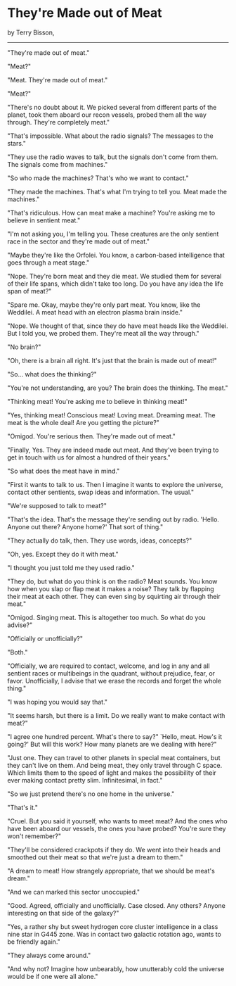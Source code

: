 # They're Made out of Meat

by Terry Bisson,

-------

"They're made out of meat."

  "Meat?"

"Meat. They're made out of meat."

  "Meat?"

"There's no doubt about it. We picked several from different parts of the planet, took them aboard our recon vessels, probed them all the way through. They're completely meat."

  "That's impossible. What about the radio signals? The messages to the stars."

"They use the radio waves to talk, but the signals don't come from them. The signals come from machines."

  "So who made the machines? That's who we want to contact."

"They made the machines. That's what I'm trying to tell you. Meat made the machines."

  "That's ridiculous. How can meat make a machine? You're asking me to believe in sentient meat."

"I'm not asking you, I'm telling you. These creatures are the only sentient race in the sector and they're made out of meat."

  "Maybe they're like the Orfolei. You know, a carbon-based intelligence that goes through a meat stage."

"Nope. They're born meat and they die meat. We studied them for several of their life spans, which didn't take too long. Do you have any  idea the life span of meat?"

  "Spare me. Okay, maybe they're only part meat. You know, like the Weddilei. A meat head with an electron plasma brain inside."

"Nope. We thought of that, since they do have meat heads like the Weddilei. But I told you, we probed them. They're meat all the way through."

  "No brain?"

"Oh, there is a brain all right. It's just that the brain is made out of meat!"

  "So... what does the thinking?"

"You're not understanding, are you? The brain does the thinking. The meat."

  "Thinking meat! You're asking me to believe in thinking meat!"

"Yes, thinking meat! Conscious meat! Loving meat. Dreaming meat. The meat is the whole deal! Are you getting the picture?"

  "Omigod. You're serious then. They're made out of meat."

"Finally, Yes. They are indeed made out meat. And they've been trying to get in touch with us for almost a hundred of their years."

  "So what does the meat have in mind."

"First it wants to talk to us. Then I imagine it wants to explore the universe, contact other sentients, swap ideas and information. The usual."

  "We're supposed to talk to meat?"

"That's the idea. That's the message they're sending out by radio. 'Hello. Anyone out there? Anyone home?' That sort of thing."

  "They actually do talk, then. They use words, ideas, concepts?"

"Oh, yes. Except they do it with meat."

  "I thought you just told me they used radio."

"They do, but what do you think is on the radio? Meat sounds. You
 know how when you slap or flap meat it makes a noise? They talk by
flapping their meat at each other. They can even sing by squirting air
through their meat."

  "Omigod. Singing meat. This is altogether too much. So what do you advise?"

"Officially or unofficially?"

  "Both."

"Officially, we are required to contact, welcome, and log in any
and all sentient races or multibeings in the quadrant, without
prejudice, fear, or favor. Unofficially, I advise that we erase the
records and forget the whole thing."

  "I was hoping you would say that."

"It seems harsh, but there is a limit. Do we really want to make contact with meat?"

  "I agree one hundred percent. What's there to say?"
`Hello, meat. How's it going?' But will this work? How many planets are
we dealing with here?"

"Just one. They can travel to other planets in special meat
containers, but they can't live on them. And being meat, they only
travel through C space. Which limits them to the speed of light and
makes the possibility of their ever making contact pretty slim.
Infinitesimal, in fact."

  "So we just pretend there's no one home in the universe."

"That's it."

  "Cruel. But you said it yourself, who wants to meet
meat? And the ones who have been aboard our vessels, the ones you have
probed? You're sure they won't remember?"

"They'll be considered crackpots if they do. We went into their
heads and smoothed out their meat so that we're just a dream to them."

  "A dream to meat! How strangely appropriate, that we should be meat's dream."

"And we can marked this sector unoccupied."

  "Good. Agreed, officially and unofficially. Case closed. Any others? Anyone interesting on that side of the galaxy?"

"Yes, a rather shy but sweet hydrogen core cluster intelligence
in a class nine star in G445 zone. Was in contact two galactic rotation
ago, wants to be friendly again."

  "They always come around."

"And why not? Imagine how unbearably, how unutterably cold the universe would be if one were all alone."



</p></body></html>